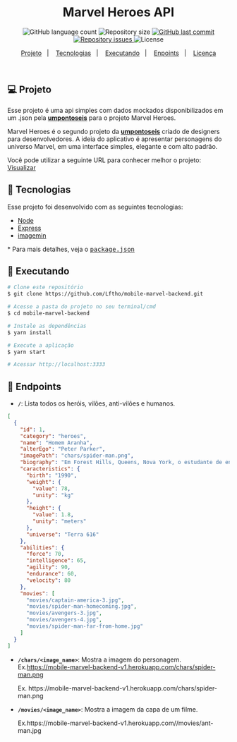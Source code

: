 
<h1 align="center">
  Marvel Heroes API
</h1>

<p align="center">
  <img alt="GitHub language count" src="https://img.shields.io/github/languages/count/WallysonGalvao/umpontoseis-marvel-api">

  <img alt="Repository size" src="https://img.shields.io/github/repo-size/WallysonGalvao/umpontoseis-marvel-api">
  
  <a href="https://github.com/WallysonGalvao/umpontoseis-marvel-api/commits/master">
    <img alt="GitHub last commit" src="https://img.shields.io/github/last-commit/WallysonGalvao/umpontoseis-marvel-api">
  </a>

  <a href="https://github.com/WallysonGalvao/umpontoseis-marvel-api/issues">
    <img alt="Repository issues" src="https://img.shields.io/github/issues/WallysonGalvao/umpontoseis-marvel-api">
  </a>

  <img alt="License" src="https://img.shields.io/badge/license-MIT-brightgreen">
</p>

<p align="center">
  <a href="#-projeto">Projeto</a>&nbsp;&nbsp;&nbsp;|&nbsp;&nbsp;&nbsp;
  <a href="#rocket-tecnologias">Tecnologias</a>&nbsp;&nbsp;&nbsp;|&nbsp;&nbsp;&nbsp;
  <a href="#rocket-executando">Executando</a>&nbsp;&nbsp;&nbsp;|&nbsp;&nbsp;&nbsp;
  <a href="#rocket-executando">Enpoints</a>&nbsp;&nbsp;&nbsp;|&nbsp;&nbsp;&nbsp;
  <a href="#memo-licença">Licença</a>
</p>
<br>

## 💻 Projeto

Esse projeto é uma api simples com dados mockados disponibilizados em um .json pela **[umpontoseis](https://umpontoseis.com/)** para o projeto Marvel Heroes.

Marvel Heroes é o segundo projeto da **[umpontoseis](https://umpontoseis.com/)** criado de designers para desenvolvedores. A ideia do aplicativo é apresentar personagens do universo Marvel, em uma interface simples, elegante e com alto padrão.

Você pode utilizar a seguinte URL para conhecer melhor o projeto: [Visualizar](https://www.figma.com/community/file/849367817302905364)

## :rocket: Tecnologias

Esse projeto foi desenvolvido com as seguintes tecnologias:

- [Node](https://nodejs.org/)
- [Express](https://expressjs.com/pt-br/)
- [imagemin](https://github.com/imagemin/imagemin)

\* Para mais detalhes, veja o <kbd>[package.json](./package.json)</kbd>

## :notebook: Executando

```bash
# Clone este repositório
$ git clone https://github.com/Lftho/mobile-marvel-backend.git

# Acesse a pasta do projeto no seu terminal/cmd
$ cd mobile-marvel-backend

# Instale as dependências
$ yarn install

# Execute a aplicação
$ yarn start

# Acessar http://localhost:3333
```

## :orange_book: Endpoints

- **`/`**: Lista todos os heróis, vilões, anti-vilões e humanos.

```json
[
  {
    "id": 1,
    "category": "heroes",
    "name": "Homem Aranha",
    "alterEgo": "Peter Parker",
    "imagePath": "chars/spider-man.png",
    "biography": "Em Forest Hills, Queens, Nova York, o estudante de ensino médio, Peter Parker, é um cientista orfão que vive com seu tio Ben e tia May. Ele é mordido por uma aranha radioativa em uma exposição científica e adquire a agilidade e a força proporcional de um aracnídeo. Junto com a super força, Parker ganha a capacidade de andar nas paredes e tetos. Através de sua habilidade nativa para a ciência, ele desenvolve um aparelho que o permitir lançar teias artificiais. Inicialmente buscando capitalizar suas novas habilidades, Parker cria um traje e, como Homem Aranha, torna-se uma estrela de televisão.",
    "caracteristics": {
      "birth": "1990",
      "weight": {
        "value": 78,
        "unity": "kg"
      },
      "height": {
        "value": 1.8,
        "unity": "meters"
      },
      "universe": "Terra 616"
    },
    "abilities": {
      "force": 70,
      "intelligence": 65,
      "agility": 90,
      "endurance": 60,
      "velocity": 80
    },
    "movies": [
      "movies/captain-america-3.jpg",
      "movies/spider-man-homecoming.jpg",
      "movies/avengers-3.jpg",
      "movies/avengers-4.jpg",
      "movies/spider-man-far-from-home.jpg"
    ]
  }
]
```

- **`/chars/<image_name>`**: Mostra a imagem do personagem. Ex.https://mobile-marvel-backend-v1.herokuapp.com/chars/spider-man.png
  <p>Ex. https://mobile-marvel-backend-v1.herokuapp.com/chars/spider-man.png

- **`/movies/<image_name>`**: Mostra a imagem da capa de um filme.
   <p>Ex.https://mobile-marvel-backend-v1.herokuapp.com//movies/ant-man.jpg
</p>
